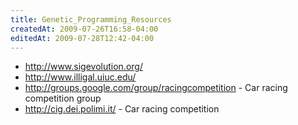 ```yaml
---
title: Genetic_Programming_Resources
createdAt: 2009-07-26T16:58-04:00
editedAt: 2009-07-28T12:42-04:00
---
```


* http://www.sigevolution.org/
* http://www.illigal.uiuc.edu/
* http://groups.google.com/group/racingcompetition - Car racing competition group
* http://cig.dei.polimi.it/ - Car racing competition

